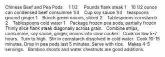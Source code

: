 Chinese Beef and Pea Pods
 
 
1 1/2     Pounds flank steak
1    10 1/2 ounce can condensed beef consumme
1/4    Cup soy sauce
1/4    teaspoons ground ginger
1    Bunch green onions, sliced
2    Tablespoons cornstarch
2    Tablespoons cold water
1    Package frozen pea pods, partially frozen
 
 
Thinly slice flank steak diagonally across grain.  
Combine strips, consumme, soy sauce, ginger, onions into slow cooker.  
Cook on low 5-7 hours.  Turn to high.  Stir in cornstarch dissolved in cold water.  Cook 10-15 minutes.
Drop in pea pods last 5 minutes. 
Serve with rice.
 
Makes 4-5 servings.
 
Bamboo shoots and water chestnuts are good additions.
